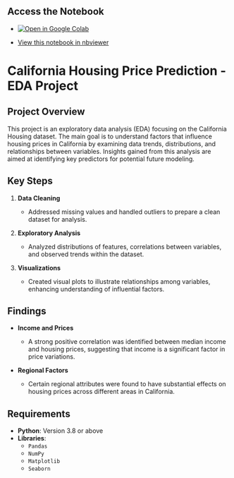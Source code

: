 ## Access the Notebook

- [![Open in Google Colab](https://colab.research.google.com/assets/colab-badge.svg)](https://colab.research.google.com/github/MuhammadAbbas01/EDA-California-dataset/blob/main/EDA_California_Housing.ipynb)

- [View this notebook in nbviewer](https://nbviewer.org/github/MuhammadAbbas01/EDA-California-dataset/blob/main/EDA_California_Housing.ipynb)

# California Housing Price Prediction - EDA Project

## Project Overview

This project is an exploratory data analysis (EDA) focusing on the California Housing dataset. The main goal is to understand factors that influence housing prices in California by examining data trends, distributions, and relationships between variables. Insights gained from this analysis are aimed at identifying key predictors for potential future modeling.

## Key Steps

1. **Data Cleaning**  
   - Addressed missing values and handled outliers to prepare a clean dataset for analysis.

2. **Exploratory Analysis**  
   - Analyzed distributions of features, correlations between variables, and observed trends within the dataset.

3. **Visualizations**  
   - Created visual plots to illustrate relationships among variables, enhancing understanding of influential factors.

## Findings

- **Income and Prices**  
   - A strong positive correlation was identified between median income and housing prices, suggesting that income is a significant factor in price variations.

- **Regional Factors**  
   - Certain regional attributes were found to have substantial effects on housing prices across different areas in California.

## Requirements

- **Python**: Version 3.8 or above
- **Libraries**: 
  - `Pandas`
  - `NumPy`
  - `Matplotlib`
  - `Seaborn`
